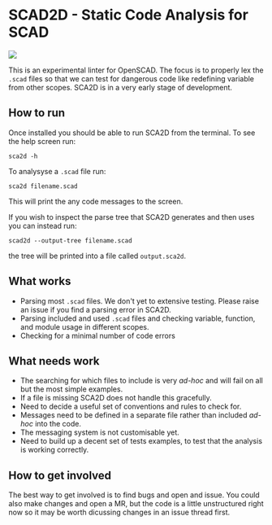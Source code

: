 # SCAD2D - Static Code Analysis for SCAD

![](identity/SCA2D.png)

This is an experimental linter for OpenSCAD. The focus is to properly lex the `.scad` files so that we can test for dangerous code like redefining variable from other scopes. SCA2D is in a very early stage of development.

## How to run

Once installed you should be able to run SCA2D from the terminal. To see the help screen run:

    sca2d -h

To analysyse a `.scad` file run:

    sca2d filename.scad
This will print the any code messages to the screen.

If you wish to inspect the parse tree that SCA2D generates and then uses you can instead run:

    scad2d --output-tree filename.scad
the tree will be printed into a file called `output.sca2d`.

## What works

* Parsing most `.scad` files. We don't yet to extensive testing. Please raise an issue if you find a parsing error in SCA2D.
* Parsing included and used `.scad` files and checking variable, function, and module usage in different scopes.
* Checking for a minimal number of code errors

## What needs work

* The searching for which files to include is very *ad-hoc* and will fail on all but the most simple examples.
* If a file is missing SCA2D does not handle this gracefully.
* Need to decide a useful set of conventions and rules to check for.
* Messages need to be defined in a separate file rather than included *ad-hoc* into the code.
* The messaging system is not customisable yet.
* Need to build up a decent set of tests examples, to test that the analysis is working correctly.

## How to get involved

The best way to get involved is to find bugs and open and issue. You could also make changes and open a MR, but the code is a little unstructured right now so it may be worth dicussing changes in an issue thread first.
